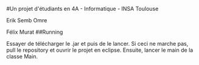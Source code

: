 #Un projet d'étudiants en  4A - Informatique - INSA Toulouse

Erik Semb Omre

Félix Murat
##Running

Essayer de télécharger le .jar et puis de le lancer. Si ceci ne marche pas, pull le repository et ouvrir le projet en eclipse. Ensuite, lancer le main de la classe Main.
